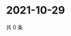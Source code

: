 # 2021-10-29

共 0 条

<!-- BEGIN WEIBO -->
<!-- 最后更新时间 Fri Oct 29 2021 04:14:33 GMT+0800 (China Standard Time) -->

<!-- END WEIBO -->
